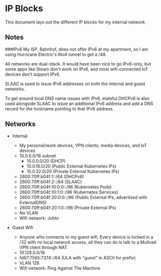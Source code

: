 # IP Blocks
This document lays out the different IP blocks for my internal network.

## Notes

###IPv6
My ISP, Bahnhof, does not offer IPv6 at my apartment, 
so I am using Hurricane Electric's 6to4 tunnel to get a /48.

All networks are dual-stack. It would have been nice to go IPv6-only,
but some apps like Steam don't work on IPv6,
and most wifi-connected IoT devices don't support IPv6.

SLAAC is used to issue IPv6 addresses on both the internal and guest networks.

To get around local DNS name issues with IPv6,
stateful DHCPv6 is also used alongside SLAAC 
to issue an additional IPv6 address and add a DNS record for the hostname pointing to that IPv6 address.

## Networks
* Internal
  * My personal/work devices, VPN clients, media devices, and IoT devices
  * 10.0.0.0/16 subnet
    * 10.0.0.0/20 (DHCP)
    * 10.0.16.0/20 (Public External Kubernetes IPs)
    * 10.0.32.0/20 (Private External Kubernetes IPs)
  * 2600:70ff:b04f:1::/64 (DHCPv6)
  * 2600:70ff:b04f:2::/64 (SLAAC)
  * 2600:70ff:b04f:10:0:0::/96 (Kubernetes Pods)
  * 2600:70ff:b04f:10:1:0::/96  (Kubernetes Services)
  * 2600:70ff:b04f:20:0:0::/96  (Public External IPs, advertised with ExternalDNS)
  * 2600:70ff:b04f:20:1:0::/96  (Private External IPs)
  * No VLAN
  * Wifi network: Johto

* Guest Wifi
  * Anyone who connects to my guest wifi. Every device is locked in a /32 with no local network access, all they can do is talk to a Mullvad VPN client through NAT.
  * 10.128.0.0/16
  * fd67:7565:7374::/64 (ULA with "guest" in ASCII for prefix)
  * VLAN 128
  * Wifi network: Ping Against The Machine
